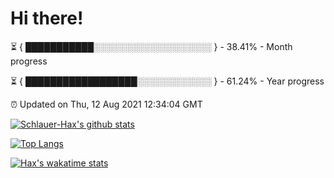 # Hi there!

⏳ { ███████████░░░░░░░░░░░░░░░░░░░ } - 38.41% - Month progress

⏳ { ██████████████████░░░░░░░░░░░░ } - 61.24% - Year progress

⏰ Updated on Thu, 12 Aug 2021 12:34:04 GMT


[![Schlauer-Hax's github stats](https://github-readme-stats.vercel.app/api?username=Schlauer-Hax&show_icons=true&theme=dark&count_private=true)](https://github.com/Schlauer-Hax)


[![Top Langs](https://github-readme-stats.vercel.app/api/top-langs/?username=Schlauer-Hax&layout=compact&theme=dark)](https://github.com/Schlauer-Hax?tab=repositories)


[![Hax's wakatime stats](https://github-readme-stats.vercel.app/api/wakatime?username=Hax&theme=dark)](https://wakatime.com/@Hax)

